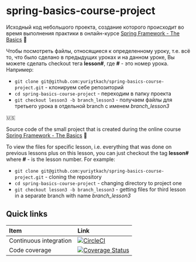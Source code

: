 # spring-basics-course-project
Исходный код небольшого проекта, создание которого происходит во время выполнения практики в онлайн-курсе [Spring Framework - The Basics](https://www.youtube.com/playlist?list=PL6jg6AGdCNaWF-sUH2QDudBRXo54zuN1t) :movie_camera:

Чтобы посмотреть файлы, относящиеся к определенному уроку, т.е. всё то, что было сделано в предыдущих уроках и на данном уроке, Вы можете сделать checkout тега **lesson#**, где **#** - это номер урока. Например:
* `git clone git@github.com:yuriytkach/spring-basics-course-project.git` - клонируем себе репозиторий
* `cd spring-basics-course-project` - переходим в папку проекта
* `git checkout lesson3 -b branch_lesson3` - получаем файлы для третьего урока в отдельной branch с именем _branch_lesson3_

:us:

Source code of the small project that is created during the online course [Spring Framework - The Basics](https://www.youtube.com/playlist?list=PL6jg6AGdCNaWF-sUH2QDudBRXo54zuN1t) :movie_camera:

To view the files for specific lesson, i.e. everything that was done on previous lessons plus on this lesson, you can just checkout the tag **lesson#** where **#** - is the lesson number. For example:
* `git clone git@github.com:yuriytkach/spring-basics-course-project.git` - cloning the repository
* `cd spring-basics-course-project` - changing directory to project one
* `git checkout lesson3 -b branch_lesson3` - getting files for third lesson in a separate branch with name _branch_lesson3_


## Quick links

|Item                  |Link                                                                                      |
|:---------------------|:-----------------------------------------------------------------------------------------|
|Continuous integration| [![CircleCI](https://circleci.com/gh/yuriytkach/spring-basics-course-project.svg?style=svg)](https://circleci.com/gh/yuriytkach/spring-basics-course-project) |
|Code coverage         | [![Coverage Status](https://coveralls.io/repos/github/yuriytkach/spring-basics-course-project/badge.svg?branch=master)](https://coveralls.io/github/yuriytkach/spring-basics-course-project?branch=master) |
